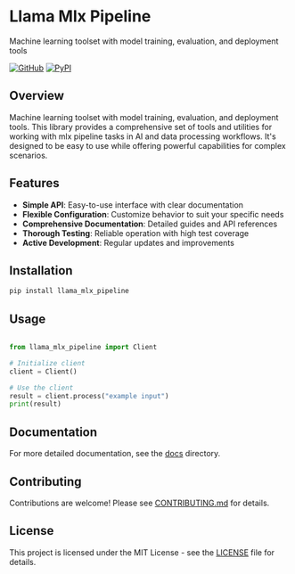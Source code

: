 # Llama Mlx Pipeline

Machine learning toolset with model training, evaluation, and deployment tools

[![GitHub](https://img.shields.io/github/license/llamasearchai/llama-mlx-pipeline)](https://github.com/llamasearchai/llama-mlx-pipeline/blob/main/LICENSE)
[![PyPI](https://img.shields.io/pypi/v/llama_mlx_pipeline.svg)](https://pypi.org/project/llama_mlx_pipeline/)

## Overview


Machine learning toolset with model training, evaluation, and deployment tools. This library provides a comprehensive set of tools and utilities for
working with mlx pipeline tasks in AI and data processing workflows.
It's designed to be easy to use while offering powerful capabilities for complex scenarios.


## Features


- **Simple API**: Easy-to-use interface with clear documentation
- **Flexible Configuration**: Customize behavior to suit your specific needs
- **Comprehensive Documentation**: Detailed guides and API references
- **Thorough Testing**: Reliable operation with high test coverage
- **Active Development**: Regular updates and improvements


## Installation

```bash
pip install llama_mlx_pipeline
```

## Usage

```python

from llama_mlx_pipeline import Client

# Initialize client
client = Client()

# Use the client
result = client.process("example input")
print(result)

```

## Documentation

For more detailed documentation, see the [docs](docs/) directory.

## Contributing

Contributions are welcome! Please see [CONTRIBUTING.md](CONTRIBUTING.md) for details.

## License

This project is licensed under the MIT License - see the [LICENSE](LICENSE) file for details.
